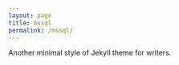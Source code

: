 ```yaml
---
layout: page
title: mssql
permalink: /mssql/
---
```


Another minimal style of Jekyll theme for writers.
